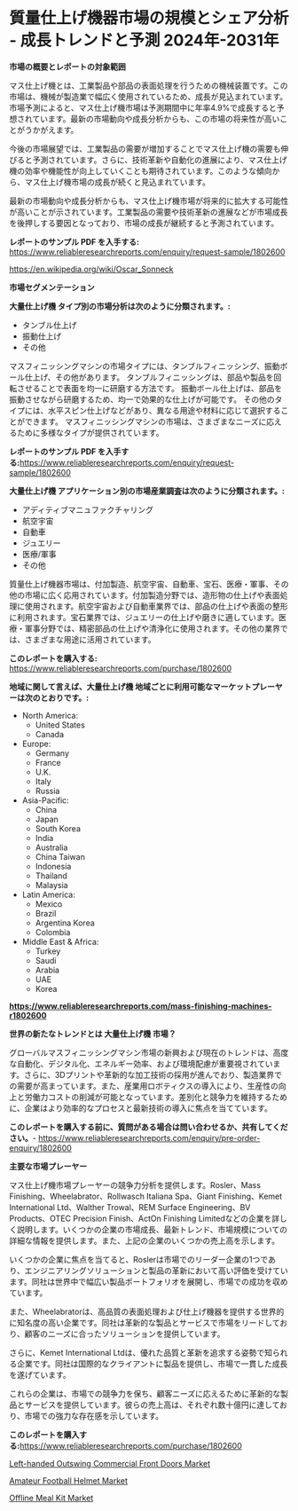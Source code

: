 <p><h1>質量仕上げ機器市場の規模とシェア分析 - 成長トレンドと予測 2024年-2031年</h1></p><p><strong>市場の概要とレポートの対象範囲</strong></p>
<p><p>マス仕上げ機とは、工業製品や部品の表面処理を行うための機械装置です。この市場は、機械が製造業で幅広く使用されているため、成長が見込まれています。市場予測によると、マス仕上げ機市場は予測期間中に年率4.9%で成長すると予想されています。最新の市場動向や成長分析からも、この市場の将来性が高いことがうかがえます。</p><p>今後の市場展望では、工業製品の需要が増加することでマス仕上げ機の需要も伸びると予測されています。さらに、技術革新や自動化の進展により、マス仕上げ機の効率や機能性が向上していくことも期待されています。このような傾向から、マス仕上げ機市場の成長が続くと見込まれています。</p><p>最新の市場動向や成長分析からも、マス仕上げ機市場が将来的に拡大する可能性が高いことが示されています。工業製品の需要や技術革新の進展などが市場成長を後押しする要因となっており、市場の成長が継続すると予測されています。</p></p>
<p><strong>レポートのサンプル PDF を入手する:</strong> <a href="https://www.reliableresearchreports.com/enquiry/request-sample/1802600">https://www.reliableresearchreports.com/enquiry/request-sample/1802600</a></p>
<p><a href="https://en.wikipedia.org/wiki/Oscar_Sonneck">https://en.wikipedia.org/wiki/Oscar_Sonneck</a></p>
<p><strong>市場セグメンテーション</strong></p>
<p><strong>大量仕上げ機 タイプ別の市場分析は次のように分類されます。:</strong></p>
<p><ul><li>タンブル仕上げ</li><li>振動仕上げ</li><li>その他</li></ul></p>
<p><p>マスフィニッシングマシンの市場タイプには、タンブルフィニッシング、振動ボール仕上げ、その他があります。 タンブルフィニッシングは、部品や製品を回転させることで表面を均一に研磨する方法です。 振動ボール仕上げは、部品を振動させながら研磨するため、均一で効果的な仕上げが可能です。 その他のタイプには、水平スピン仕上げなどがあり、異なる用途や材料に応じて選択することができます。 マスフィニッシングマシンの市場は、さまざまなニーズに応えるために多様なタイプが提供されています。</p></p>
<p><strong>レポートのサンプル PDF を入手する:</strong><a href="https://www.reliableresearchreports.com/enquiry/request-sample/1802600">https://www.reliableresearchreports.com/enquiry/request-sample/1802600</a></p>
<p><strong> 大量仕上げ機 アプリケーション別の市場産業調査は次のように分類されます。:</strong></p>
<p><ul><li>アディティブマニュファクチャリング</li><li>航空宇宙</li><li>自動車</li><li>ジュエリー</li><li>医療/軍事</li><li>その他</li></ul></p>
<p><p>質量仕上げ機器市場は、付加製造、航空宇宙、自動車、宝石、医療・軍事、その他の市場に広く応用されています。付加製造分野では、造形物の仕上げや表面処理に使用されます。航空宇宙および自動車業界では、部品の仕上げや表面の整形に利用されます。宝石業界では、ジュエリーの仕上げや磨きに適しています。医療・軍事分野では、精密部品の仕上げや清浄化に使用されます。その他の業界では、さまざまな用途に活用されています。</p></p>
<p><strong>このレポートを購入する:</strong> <a href="https://www.reliableresearchreports.com/purchase/1802600">https://www.reliableresearchreports.com/purchase/1802600</a></p>
<p><strong>地域に関して言えば、大量仕上げ機 地域ごとに利用可能なマーケットプレーヤーは次のとおりです。:</strong></p>
<p><ul>
    <li>
        North America:
        <ul>
            <li>United States</li>
            <li>Canada</li>
        </ul>
    </li>
    <li>
        Europe:
        <ul>
            <li>Germany</li>
            <li>France</li>
            <li>U.K.</li>
            <li>Italy</li>
            <li>Russia</li>
        </ul>
    </li>
    <li>
        Asia-Pacific:
        <ul>
            <li>China</li>
            <li>Japan</li>
            <li>South Korea</li>
            <li>India</li>
            <li>Australia</li>
            <li>China Taiwan</li>
            <li>Indonesia</li>
            <li>Thailand</li>
            <li>Malaysia</li>
        </ul>
    </li>
    <li>
        Latin America:
        <ul>
            <li>Mexico</li>
            <li>Brazil</li>
            <li>Argentina Korea</li>
            <li>Colombia</li>
        </ul>
    </li>
    <li>
        Middle East & Africa:
        <ul>
            <li>Turkey</li>
            <li>Saudi</li>
            <li>Arabia</li>
            <li>UAE</li>
            <li>Korea</li>
        </ul>
    </li>
    </ul></p>
<p><strong><a href="https://www.reliableresearchreports.com/mass-finishing-machines-r1802600">https://www.reliableresearchreports.com/mass-finishing-machines-r1802600</a></strong></p>
<p><strong>世界の新たなトレンドとは 大量仕上げ機 市場？</strong></p>
<p><p>グローバルマスフィニッシングマシン市場の新興および現在のトレンドは、高度な自動化、デジタル化、エネルギー効率、および環境配慮が重要視されています。さらに、3Dプリントや革新的な加工技術の採用が進んでおり、製造業界での需要が高まっています。また、産業用ロボティクスの導入により、生産性の向上と労働力コストの削減が可能となっています。差別化と競争力を維持するために、企業はより効率的なプロセスと最新技術の導入に焦点を当てています。</p></p>
<p><strong>このレポートを購入する前に、質問がある場合は問い合わせるか、共有してください。</strong>- <a href="https://www.reliableresearchreports.com/enquiry/pre-order-enquiry/1802600">https://www.reliableresearchreports.com/enquiry/pre-order-enquiry/1802600</a></p>
<p><strong>主要な市場プレーヤー</strong></p>
<p><p>マス仕上げ機市場プレーヤーの競争力分析を提供します。Rosler、Mass Finishing、Wheelabrator、Rollwasch Italiana Spa、Giant Finishing、Kemet International Ltd、Walther Trowal、REM Surface Engineering、BV Products、OTEC Precision Finish、ActOn Finishing Limitedなどの企業を詳しく説明します。いくつかの企業の市場成長、最新トレンド、市場規模についての詳細な情報を提供します。また、上記の企業のいくつかの売上高を示します。</p><p>いくつかの企業に焦点を当てると、Roslerは市場でのリーダー企業の1つであり、エンジニアリングソリューションと製品の革新において高い評価を受けています。同社は世界中で幅広い製品ポートフォリオを展開し、市場での成功を収めています。</p><p>また、Wheelabratorは、高品質の表面処理および仕上げ機器を提供する世界的に知名度の高い企業です。同社は革新的な製品とサービスで市場をリードしており、顧客のニーズに合ったソリューションを提供しています。</p><p>さらに、Kemet International Ltdは、優れた品質と革新を追求する姿勢で知られる企業です。同社は国際的なクライアントに製品を提供し、市場で一貫した成長を遂げています。</p><p>これらの企業は、市場での競争力を保ち、顧客ニーズに応えるために革新的な製品とサービスを提供しています。彼らの売上高は、それぞれ数十億円に達しており、市場での強力な存在感を示しています。</p></p>
<p><strong>このレポートを購入する:</strong><a href="https://www.reliableresearchreports.com/purchase/1802600">https://www.reliableresearchreports.com/purchase/1802600</a></p>
<p><p><a href="https://medium.com/@go-emi/left-handed-outswing-commercial-front-doors-market-growth-outlook-from-2024-to-2031-and-it-is-4b9ada1b7d6e">Left-handed Outswing Commercial Front Doors Market</a></p><p><a href="https://medium.com/@gabrieluffman5656/analyzing-amateur-football-helmet-market-dynamics-and-growth-drivers-and-forecasted-for-period-from-092642e19465">Amateur Football Helmet Market</a></p><p><a href="https://medium.com/@jayrussel94/market-forecast-global-offline-meal-kit-trends-and-impact-analysis-2024-2031-by-application-1ad7e20751a8">Offline Meal Kit Market</a></p></p>